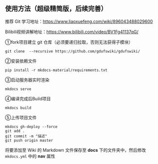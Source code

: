 ## 使用方法（超级精简版，后续完善）

推荐 Git 学习地址：https://www.liaoxuefeng.com/wiki/896043488029600

Bilibili视频讲解地址：https://www.bilibili.com/video/BV1Fg41137qG/



①fork项目建立 git 仓库（必须要递归拉取，否则无法获得子模块）

```
git clone  --recursive https://github.com/gdufswiki/gdufswiki/
```

②安装依赖文件

```
pip install -r mkdocs-material/requirements.txt
```

③启动服务器实时渲染

```
mkdocs serve
```

④编译完成后Build项目

```
mkdocs build
```

⑤上传项目文件

```
mkdocs gh-deploy --force
git add .
git commit -m "描述"
git push origin master
```



将要添加至 Wiki 的 Markdown 文件保存至  **docs** 下的文件夹中，然后修改 `mkdocs.yml` 中的 **nav** 属性

